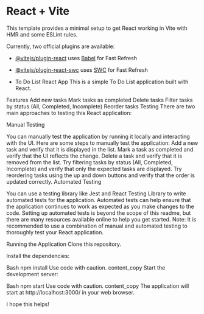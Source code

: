 # React + Vite

This template provides a minimal setup to get React working in Vite with HMR and some ESLint rules.

Currently, two official plugins are available:

- [@vitejs/plugin-react](https://github.com/vitejs/vite-plugin-react/blob/main/packages/plugin-react/README.md) uses [Babel](https://babeljs.io/) for Fast Refresh
- [@vitejs/plugin-react-swc](https://github.com/vitejs/vite-plugin-react-swc) uses [SWC](https://swc.rs/) for Fast Refresh

- To Do List React App
This is a simple To Do List application built with React.

Features
Add new tasks
Mark tasks as completed
Delete tasks
Filter tasks by status (All, Completed, Incomplete)
Reorder tasks
Testing
There are two main approaches to testing this React application:

Manual Testing

You can manually test the application by running it locally and interacting with the UI.
Here are some steps to manually test the application:
Add a new task and verify that it is displayed in the list.
Mark a task as completed and verify that the UI reflects the change.
Delete a task and verify that it is removed from the list.
Try filtering tasks by status (All, Completed, Incomplete) and verify that only the expected tasks are displayed.
Try reordering tasks using the up and down buttons and verify that the order is updated correctly.
Automated Testing

You can use a testing library like Jest and React Testing Library to write automated tests for the application.
Automated tests can help ensure that the application continues to work as expected as you make changes to the code.
Setting up automated tests is beyond the scope of this readme, but there are many resources available online to help you get started.
Note: It is recommended to use a combination of manual and automated testing to thoroughly test your React application.

Running the Application
Clone this repository.

Install the dependencies:

Bash
npm install
Use code with caution.
content_copy
Start the development server:

Bash
npm start
Use code with caution.
content_copy
The application will start at http://localhost:3000/ in your web browser.

I hope this helps!
